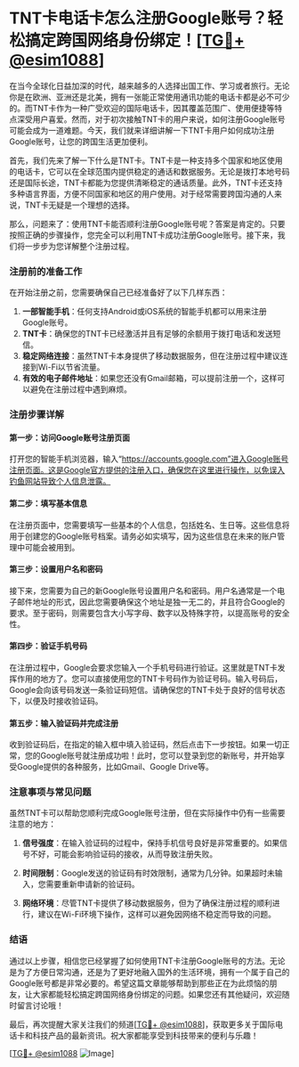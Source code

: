 # TNT卡电话卡怎么注册Google账号？轻松搞定跨国网络身份绑定！[[TG💪+ @esim1088](https://t.me/s/esim1088)]

在当今全球化日益加深的时代，越来越多的人选择出国工作、学习或者旅行。无论你是在欧洲、亚洲还是北美，拥有一张能正常使用通讯功能的电话卡都是必不可少的。而TNT卡作为一种广受欢迎的国际电话卡，因其覆盖范围广、使用便捷等特点深受用户喜爱。然而，对于初次接触TNT卡的用户来说，如何注册Google账号可能会成为一道难题。今天，我们就来详细讲解一下TNT卡用户如何成功注册Google账号，让您的跨国生活更加便利。

首先，我们先来了解一下什么是TNT卡。TNT卡是一种支持多个国家和地区使用的电话卡，它可以在全球范围内提供稳定的通话和数据服务。无论是拨打本地号码还是国际长途，TNT卡都能为您提供清晰稳定的通话质量。此外，TNT卡还支持多种语言界面，方便不同国家和地区的用户使用。对于经常需要跨国沟通的人来说，TNT卡无疑是一个理想的选择。

那么，问题来了：使用TNT卡能否顺利注册Google账号呢？答案是肯定的。只要按照正确的步骤操作，您完全可以利用TNT卡成功注册Google账号。接下来，我们将一步步为您详解整个注册过程。

### 注册前的准备工作

在开始注册之前，您需要确保自己已经准备好了以下几样东西：

1. **一部智能手机**：任何支持Android或iOS系统的智能手机都可以用来注册Google账号。
2. **TNT卡**：确保您的TNT卡已经激活并且有足够的余额用于拨打电话和发送短信。
3. **稳定网络连接**：虽然TNT卡本身提供了移动数据服务，但在注册过程中建议连接到Wi-Fi以节省流量。
4. **有效的电子邮件地址**：如果您还没有Gmail邮箱，可以提前注册一个，这样可以避免在注册过程中遇到麻烦。

### 注册步骤详解

#### 第一步：访问Google账号注册页面

打开您的智能手机浏览器，输入“https://accounts.google.com”进入Google账号注册页面。这是Google官方提供的注册入口，确保您在这里进行操作，以免误入钓鱼网站导致个人信息泄露。

#### 第二步：填写基本信息

在注册页面中，您需要填写一些基本的个人信息，包括姓名、生日等。这些信息将用于创建您的Google账号档案。请务必如实填写，因为这些信息在未来的账户管理中可能会被用到。

#### 第三步：设置用户名和密码

接下来，您需要为自己的新Google账号设置用户名和密码。用户名通常是一个电子邮件地址的形式，因此您需要确保这个地址是独一无二的，并且符合Google的要求。至于密码，则需要包含大小写字母、数字以及特殊字符，以提高账号的安全性。

#### 第四步：验证手机号码

在注册过程中，Google会要求您输入一个手机号码进行验证。这里就是TNT卡发挥作用的地方了。您可以直接使用您的TNT卡号码作为验证号码。输入号码后，Google会向该号码发送一条验证码短信。请确保您的TNT卡处于良好的信号状态下，以便及时接收验证码。

#### 第五步：输入验证码并完成注册

收到验证码后，在指定的输入框中填入验证码，然后点击下一步按钮。如果一切正常，您的Google账号就注册成功啦！此时，您可以登录到您的新账号，并开始享受Google提供的各种服务，比如Gmail、Google Drive等。

### 注意事项与常见问题

虽然TNT卡可以帮助您顺利完成Google账号注册，但在实际操作中仍有一些需要注意的地方：

1. **信号强度**：在输入验证码的过程中，保持手机信号良好是非常重要的。如果信号不好，可能会影响验证码的接收，从而导致注册失败。
   
2. **时间限制**：Google发送的验证码有时效限制，通常为几分钟。如果超时未输入，您需要重新申请新的验证码。

3. **网络环境**：尽管TNT卡提供了移动数据服务，但为了确保注册过程的顺利进行，建议在Wi-Fi环境下操作，这样可以避免因网络不稳定而导致的问题。

### 结语

通过以上步骤，相信您已经掌握了如何使用TNT卡注册Google账号的方法。无论是为了方便日常沟通，还是为了更好地融入国外的生活环境，拥有一个属于自己的Google账号都是非常必要的。希望这篇文章能够帮助到那些正在为此烦恼的朋友，让大家都能轻松搞定跨国网络身份绑定的问题。如果您还有其他疑问，欢迎随时留言讨论哦！

最后，再次提醒大家关注我们的频道[[TG💪+ @esim1088](https://t.me/s/esim1088)]，获取更多关于国际电话卡和科技产品的最新资讯。祝大家都能享受到科技带来的便利与乐趣！

[[TG💪+ @esim1088](https://t.me/s/esim1088) ![Image](https://i.postimg.cc/4NQfJmqS/Snipaste-2025-05-13-00-14-12.png)]